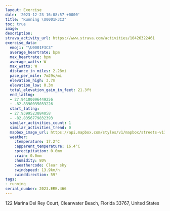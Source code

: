 ```yaml
---
layout: Exercise
date: '2023-12-23 16:08:57 +0000'
title: "Running \U0001F3C3"
toc: true
image:
description:
strava_activity_url: https://www.strava.com/activities/10426322461
exercise_data:
  emoji: "\U0001F3C3"
  average_heartrate: bpm
  max_heartrate: bpm
  average_watts: W
  max_watts: W
  distance_in_miles: 2.28mi
  pace_per_mile: 7m29s/mi
  elevation_high: 3.7m
  elevation_low: 0.3m
  total_elevation_gain_in_feet: 21.3ft
  end_latlng:
  - 27.94100096449256
  - -82.8390035033226
  start_latlng:
  - 27.9399523884058
  - -82.8356779832393
  similar_activities_count: 1
  similar_activities_trend: 0
  mapbox_image_url: https://api.mapbox.com/styles/v1/mapbox/streets-v11/static/path-5+787af2-1.0(w_piDdcrxNYr%40OLKA%5DU%5BOICEBCx%40%40bDA~%40GN%5B%5EQJS%40%7B%40a%40wA%5DaBm%40kAk%40%7DCoAcIgCmDwAeBk%40mCeAkBm%40q%40M_Bi%40cD%7B%40kGiB_Ds%40aBg%40cDu%40yBm%40s%40M_%40C%7B%40OgCs%40IAzBn%40jAT~%40JrCx%40nB%5E~F~A%60AR%60A%5CbATn%40T%7CBn%40%7CAZdDlAz%40PvBx%40dDdAjAh%40bBl%40%5ERdBb%40lAd%40b%40JlHtC),pin-s-s+e5b22e(-82.83715,27.93996),pin-s-f+89ae00(-82.83845000000005,27.942269999999994)/auto/800x800?access_token=pk.eyJ1Ijoiam9zaGJlY2ttYW4iLCJhIjoiY205eWR2aDd1MWZ6djJrbXc4a3M0bWZleiJ9.XiG9OWkNcZk2QzjJbxLB4A
  weather:
    :temperature: 17.2°C
    :apparent_temperature: 16.4°C
    :precipitation: 0.0mm
    :rain: 0.0mm
    :humidity: 80%
    :weathercode: Clear sky
    :windspeed: 13.9km/h
    :winddirection: 59°
tags:
- running
serial_number: 2023.ERE.466
---
```

122 Marina Del Rey Court, Clearwater Beach, Florida 33767, United States
